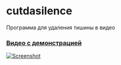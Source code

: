 # cutdasilence
Программа для удаления тишины в видео

### [Видео с демонстрацией](https://youtu.be/1NiUATyXmCE "Видео с демонстрацией")

[![Screenshot](https://media.discordapp.net/attachments/647892846250033172/1114119230112137226/V8gxme2.jpg "Screenshot")](https://youtu.be/1NiUATyXmCE "Screenshot")
